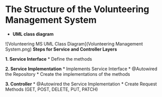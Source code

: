 # The Structure of the Volunteering Management System
* **UML class diagram**

![Volunteering MS UML Class Diagram](Volunteering Management System.png)
**Steps for Service and Controller Layers**

**1. Service Interface**
    * Define the methods

**2. Service Implementation**
    * Implements Service Interface
    * @Autowired the Repository
    * Create the implementations of the methods

**3. Controller**
    * @Autowired the Service Implementation
    * Create Request Methods (GET, POST, DELETE, PUT, PATCH)
